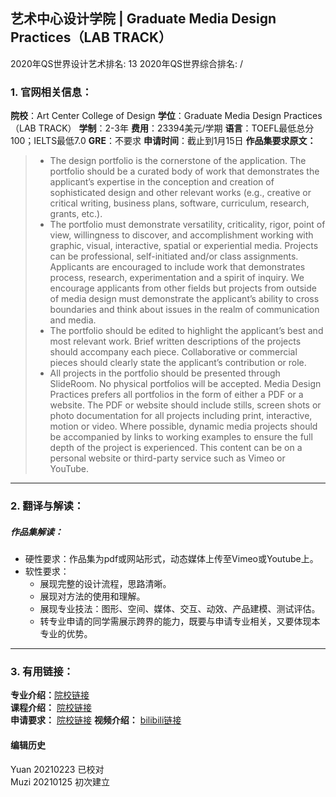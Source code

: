 ## 艺术中心设计学院 | Graduate Media Design Practices（LAB TRACK）

2020年QS世界设计艺术排名: 13
2020年QS世界综合排名: /  

### 1. 官网相关信息：

**院校**：Art Center College of Design
**学位**：Graduate Media Design Practices（LAB TRACK）
**学制**：2-3年
**费用**：23394美元/学期
**语言**：TOEFL最低总分100；IELTS最低7.0
**GRE**：不要求
**申请时间**：截止到1月15日
**作品集要求原文：**   

> - The design portfolio is the cornerstone of the application. The portfolio should be a curated body of work that demonstrates the applicant’s expertise in the conception and creation of sophisticated design and other relevant works (e.g., creative or critical writing, business plans, software, curriculum, research, grants, etc.).
> - The portfolio must demonstrate versatility, criticality, rigor, point of view, willingness to discover, and accomplishment working with graphic, visual, interactive, spatial or experiential media. Projects can be professional, self-initiated and/or class assignments. Applicants are encouraged to include work that demonstrates process, research, experimentation and a spirit of inquiry. We encourage applicants from other fields but projects from outside of media design must demonstrate the applicant’s ability to cross boundaries and think about issues in the realm of communication and media.
> - The portfolio should be edited to highlight the applicant’s best and most relevant work. Brief written descriptions of the projects should accompany each piece. Collaborative or commercial pieces should clearly state the applicant’s contribution or role.
> - All projects in the portfolio should be presented through SlideRoom. No physical portfolios will be accepted. Media Design Practices prefers all portfolios in the form of either a PDF or a website. The PDF or website should include stills, screen shots or photo documentation for all projects including print, interactive, motion or video. Where possible, dynamic media projects should be accompanied by links to working examples to ensure the full depth of the project is experienced. This content can be on a personal website or third-party service such as Vimeo or YouTube.



---

### 2. 翻译与解读：

##### 作品集解读：
- 硬性要求：作品集为pdf或网站形式，动态媒体上传至Vimeo或Youtube上。
- 软性要求：
  - 展现完整的设计流程，思路清晰。
  - 展现对方法的使用和理解。
  - 展现专业技法：图形、空间、媒体、交互、动效、产品建模、测试评估。
  - 转专业申请的同学需展示跨界的能力，既要与申请专业相关，又要体现本专业的优势。


---
### 3. 有用链接：  


**专业介绍：**[院校链接](http://www.artcenter.edu/academics/graduate-degrees/media-design-practices/overview.html)  
**课程介绍：** [院校链接](http://www.artcenter.edu/academics/graduate-degrees/media-design-practices/course-of-study/overview.html)  
**申请要求：** [院校链接](http://www.artcenter.edu/admissions/graduate-admissions/application-requirements.html)
**视频介绍：** [bilibili链接](https://www.bilibili.com/video/av24691067)






#### 编辑历史
Yuan 20210223 已校对  
Muzi 20210125 初次建立
